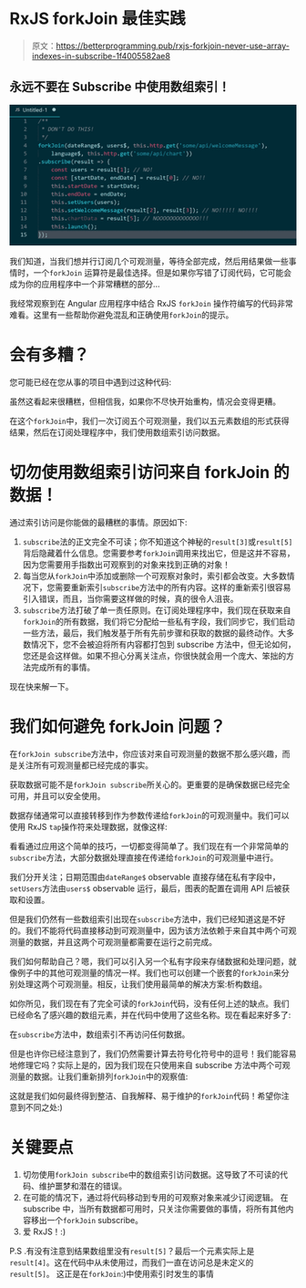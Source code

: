 # RxJS forkJoin 最佳实践

> 原文：<https://betterprogramming.pub/rxjs-forkjoin-never-use-array-indexes-in-subscribe-1f4005582ae8>

## 永远不要在 Subscribe 中使用数组索引！

![](img/f2484ba78a6c67ff506fe3b5209d79cd.png)

我们知道，当我们想并行订阅几个可观测量，等待全部完成，然后用结果做一些事情时，一个`forkJoin` 运算符是最佳选择。但是如果你写错了订阅代码，它可能会成为你的应用程序中一个非常糟糕的部分…

我经常观察到在 Angular 应用程序中结合 RxJS `forkJoin` 操作符编写的代码非常难看。这里有一些帮助你避免混乱和正确使用`forkJoin`的提示。

# 会有多糟？

您可能已经在您从事的项目中遇到过这种代码:

虽然这看起来很糟糕，但相信我，如果你不尽快开始重构，情况会变得更糟。

在这个`forkJoin`中，我们一次订阅五个可观测量，我们以五元素数组的形式获得结果，然后在订阅处理程序中，我们使用数组索引访问数据。

# **切勿使用数组索引访问来自 forkJoin 的数据！**

通过索引访问是你能做的最糟糕的事情。原因如下:

1.  `subscribe`法的正文完全不可读；你不知道这个神秘的`result[3]`或`result[5]`背后隐藏着什么信息。您需要参考`forkJoin`调用来找出它，但是这并不容易，因为您需要用手指数出可观察到的对象来找到正确的对象！
2.  每当您从`forkJoin`中添加或删除一个可观察对象时，索引都会改变。大多数情况下，您需要重新索引`subscribe`方法中的所有内容。这样的重新索引很容易引入错误，而且，当你需要这样做的时候，真的很令人沮丧。
3.  `subscribe`方法打破了单一责任原则。在订阅处理程序中，我们现在获取来自`forkJoin`的所有数据，我们将它分配给一些私有字段，我们同步它，我们启动一些方法，最后，我们触发基于所有先前步骤和获取的数据的最终动作。大多数情况下，您不会被迫将所有内容都打包到 subscribe 方法中，但无论如何，您还是会这样做。如果不担心分离关注点，你很快就会用一个庞大、笨拙的方法完成所有的事情。

现在快来解一下。

# 我们如何避免 forkJoin 问题？

在`forkJoin subscribe`方法中，你应该对来自可观测量的数据不那么感兴趣，而是关注所有可观测量都已经完成的事实。

获取数据可能不是`forkJoin subscribe`所关心的。更重要的是确保数据已经完全可用，并且可以安全使用。

数据存储通常可以直接转移到作为参数传递给`forkJoin`的可观测量中。我们可以使用 RxJS `tap`操作符来处理数据，就像这样:

看看通过应用这个简单的技巧，一切都变得简单了。我们现在有一个非常简单的`subscribe`方法，大部分数据处理直接在传递给`forkJoin`的可观测量中进行。

我们分开关注；日期范围由`dateRange$` observable 直接存储在私有字段中，`setUsers`方法由`users$` observable 运行，最后，图表的配置在调用 API 后被获取和设置。

但是我们仍然有一些数组索引出现在`subscribe`方法中，我们已经知道这是不好的。我们不能将代码直接移动到可观测量中，因为该方法依赖于来自其中两个可观测量的数据，并且这两个可观测量都需要在运行之前完成。

我们如何帮助自己？嗯，我们可以引入另一个私有字段来存储数据和处理问题，就像例子中的其他可观测量的情况一样。我们也可以创建一个嵌套的`forkJoin`来分别处理这两个可观测量。相反，让我们使用最简单的解决方案:析构数组。

如你所见，我们现在有了完全可读的`forkJoin`代码，没有任何上述的缺点。我们已经命名了感兴趣的数组元素，并在代码中使用了这些名称。现在看起来好多了:

在`subscribe`方法中，数组索引不再访问任何数据。

但是也许你已经注意到了，我们仍然需要计算去符号化符号中的逗号！我们能容易地修理它吗？实际上是的，因为我们现在只使用来自 subscribe 方法中两个可观测量的数据。让我们重新排列`forkJoin`中的观察值:

这就是我们如何最终得到整洁、自我解释、易于维护的`forkJoin`代码！希望你注意到不同之处:)

# 关键要点

1.  切勿使用`forkJoin subscribe`中的数组索引访问数据。这导致了不可读的代码、维护噩梦和潜在的错误。
2.  在可能的情况下，通过将代码移动到专用的可观察对象来减少订阅逻辑。
    在 subscribe 中，当所有数据都可用时，只关注你需要做的事情，将所有其他内容移出一个`forkJoin` subscribe。
3.  爱 RxJS！:)

P.S .有没有注意到结果数组里没有`result[5]`？最后一个元素实际上是`result[4]`。这在代码中从未使用过，而我们一直在访问总是未定义的`result[5]`。
这正是在`forkJoin`:)中使用索引时发生的事情